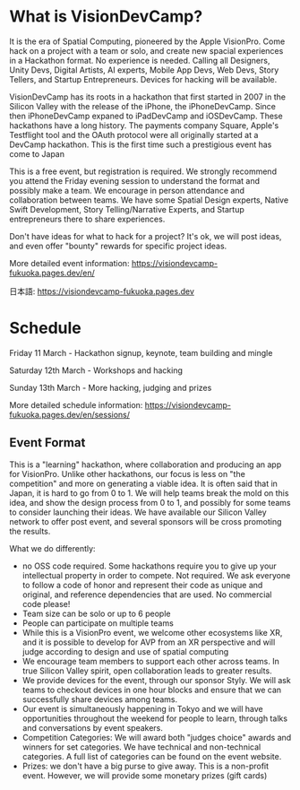 # What is VisionDevCamp?

It is the era of Spatial Computing, pioneered by the Apple VisionPro.  Come hack on a project with a team or solo, and create new spacial experiences in a Hackathon format.  No experience is needed.  Calling all Designers, Unity Devs, Digital Artists, AI experts, Mobile App Devs, Web Devs, Story Tellers, and Startup Entrepreneurs.  Devices for hacking will be available.

VisionDevCamp has its roots in a hackathon that first started in 2007 in the Silicon Valley with the release of the iPhone, the iPhoneDevCamp.   Since then iPhoneDevCamp expaned to iPadDevCamp and iOSDevCamp.  These hackathons have a long history. The payments company Square, Apple's Testflight tool and the OAuth protocol were all originally started at a DevCamp hackathon.  This is the first time such a prestigious event has come to Japan

This is a free event, but registration is required.  We strongly recommend you attend the Friday evening session to understand the format and possibly make a team.  We encourage in person attendance and collaboration between teams.  We have some Spatial Design experts, Native Swift Development, Story Telling/Narrative Experts, and Startup entrepreneurs there to share experiences.

Don't have ideas for what to hack for a project?  It's ok, we will post ideas, and even offer "bounty" rewards for specific project ideas.

More detailed event information: https://visiondevcamp-fukuoka.pages.dev/en/

日本語: https://visiondevcamp-fukuoka.pages.dev

# Schedule

Friday 11 March - Hackathon signup, keynote, team building and mingle

Saturday 12th March - Workshops and hacking

Sunday 13th March - More hacking, judging and prizes

More detailed schedule information: https://visiondevcamp-fukuoka.pages.dev/en/sessions/

## Event Format

This is a "learning" hackathon, where collaboration and producing an app for VisionPro.  Unlike other hackathons, our focus is less on "the competition" and more on generating a viable idea.  It is often said that in Japan, it is hard to go from 0 to 1.  We will help teams break the mold on this idea, and show the design process from 0 to 1, and possibly for some teams to consider launching their ideas.  We have available our Silicon Valley network to offer post event, and several sponsors will be cross promoting the results.  

What we do differently:

-  no OSS code required.  Some hackathons require you to give up your intellectual property in order to compete.   Not required.  We ask everyone to follow a code of honor and represent their code as unique and original, and reference dependencies that are used.  No commercial code please!
-  Team size can be solo or up to 6 people 
-  People can participate on multiple teams
-  While this is a VisionPro event, we welcome other ecosystems like XR, and it is possible to develop for AVP from an XR perspective and will judge  according to design and use of spatial computing
-  We encourage team members to support each other across teams.  In true Silicon Valley spirit, open collaboration leads to greater results.
-  We provide devices for the event, through our sponsor Styly.  We will ask teams to checkout devices in one hour blocks and ensure that we can successfully share devices among teams. 
-  Our event is simultaneously happening in Tokyo and we will have opportunities throughout the weekend for people to learn, through talks and conversations by event speakers. 
-  Competition Categories: We will award both "judges choice" awards and winners for set categories.  We have technical and non-technical categories.   A full list of categories can be found on the event website.
-  Prizes: we don't have a big purse to give away.  This is a non-profit event.  However, we will provide some monetary prizes (gift cards)
